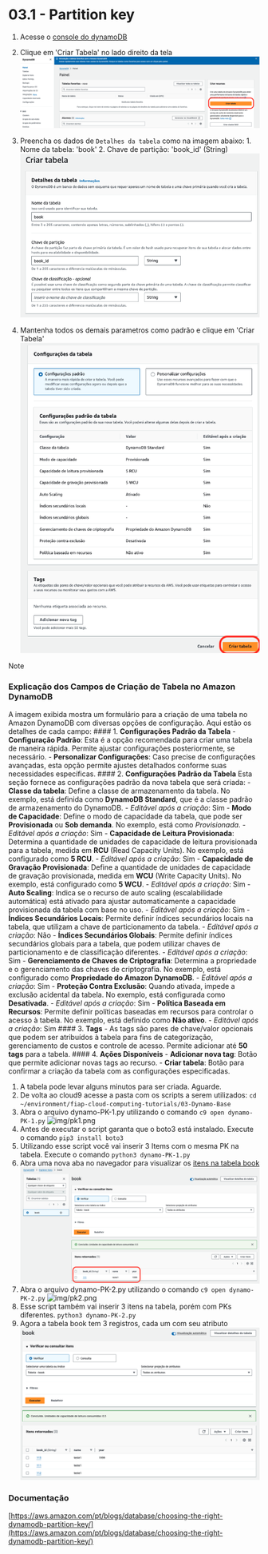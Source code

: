 # 03.1 - Partition key


1. Acesse o [console do dynamoDB](https://us-east-1.console.aws.amazon.com/dynamodbv2/home?region=us-east-1#dashboard)
2. Clique em 'Criar Tabela' no lado direito da tela
![img/partitionkey01.png](img/partitionkey01.png)
3. Preencha os dados de `Detalhes da tabela` como na imagem abaixo:
       1. Nome da tabela: 'book'
       2. Chave de partição: 'book_id' (String)
    ![img/partitionkey02.png](img/partitionkey02.png)

4. Mantenha todos os demais parametros como padrão e clique em 'Criar Tabela'
   ![img/pk3.png](img/pk3.png)

> [!NOTE]  
> ### Explicação dos Campos de Criação de Tabela no Amazon DynamoDB
> A imagem exibida mostra um formulário para a criação de uma tabela no Amazon DynamoDB com diversas opções de configuração. Aqui estão os detalhes de cada campo:
    #### 1. **Configurações Padrão da Tabela**
    - **Configuração Padrão**: Esta é a opção recomendada para criar uma tabela de maneira rápida. Permite ajustar configurações posteriormente, se necessário.
    - **Personalizar Configurações**: Caso precise de configurações avançadas, esta opção permite ajustes detalhados conforme suas necessidades específicas.
    #### 2. **Configurações Padrão da Tabela**
    Esta seção fornece as configurações padrão da nova tabela que será criada:
    - **Classe da tabela**: Define a classe de armazenamento da tabela. No exemplo, está definida como **DynamoDB Standard**, que é a classe padrão de armazenamento do DynamoDB.
        - *Editável após a criação*: Sim
    - **Modo de Capacidade**: Define o modo de capacidade da tabela, que pode ser **Provisionada** ou **Sob demanda**. No exemplo, está como *Provisionada*.
        - *Editável após a criação*: Sim
    - **Capacidade de Leitura Provisionada**: Determina a quantidade de unidades de capacidade de leitura provisionada para a tabela, medida em **RCU** (Read Capacity Units). No exemplo, está configurado como **5 RCU**.
        - *Editável após a criação*: Sim
    - **Capacidade de Gravação Provisionada**: Define a quantidade de unidades de capacidade de gravação provisionada, medida em **WCU** (Write Capacity Units). No exemplo, está configurado como **5 WCU**.
        - *Editável após a criação*: Sim
    - **Auto Scaling**: Indica se o recurso de auto scaling (escalabilidade automática) está ativado para ajustar automaticamente a capacidade provisionada da tabela com base no uso.
        - *Editável após a criação*: Sim
    - **Índices Secundários Locais**: Permite definir índices secundários locais na tabela, que utilizam a chave de particionamento da tabela.
        - *Editável após a criação*: Não
    - **Índices Secundários Globais**: Permite definir índices secundários globais para a tabela, que podem utilizar chaves de particionamento e de classificação diferentes.
        - *Editável após a criação*: Sim
    - **Gerenciamento de Chaves de Criptografia**: Determina a propriedade e o gerenciamento das chaves de criptografia. No exemplo, está configurado como **Propriedade do Amazon DynamoDB**.
        - *Editável após a criação*: Sim
    - **Proteção Contra Exclusão**: Quando ativada, impede a exclusão acidental da tabela. No exemplo, está configurada como **Desativada**.
        - *Editável após a criação*: Sim
    - **Política Baseada em Recursos**: Permite definir políticas baseadas em recursos para controlar o acesso à tabela. No exemplo, está definido como **Não ativo**.
        - *Editável após a criação*: Sim
    #### 3. **Tags**
    - As tags são pares de chave/valor opcionais que podem ser atribuídos à tabela para fins de categorização, gerenciamento de custos e controle de acesso. Permite adicionar até **50 tags** para a tabela.
    #### 4. **Ações Disponíveis**
    - **Adicionar nova tag**: Botão que permite adicionar novas tags ao recurso.
    - **Criar tabela**: Botão para confirmar a criação da tabela com as configurações especificadas.


1. A tabela pode levar alguns minutos para ser criada. Aguarde.
2. De volta ao cloud9 acesse a pasta com os scripts a serem utilizados: `cd ~/environment/fiap-cloud-computing-tutorials/03-Dynamo-Base`
3. Abra o arquivo dynamo-PK-1.py utilizando o comando `c9 open dynamo-PK-1.py`
![img/pk1.png](img/pk1.png)
1. Antes de executar o script garanta que o boto3 está instalado. Execute o comando `pip3 install boto3`
2. Utilizando esse script você vai inserir 3 Items com o mesma PK na tabela. Execute o comando `python3 dynamo-PK-1.py`
3.  Abra uma nova aba no navegador para visualizar os [itens na tabela book](https://us-east-1.console.aws.amazon.com/dynamodbv2/home?region=us-east-1#item-explorer?maximize=true&operation=SCAN&table=book)
![img/partitionkey04.png](img/partitionkey04.png)
1.  Abra o arquivo dynamo-PK-2.py utilizando o comando `c9 open dynamo-PK-2.py`
![img/pk2.png](img/pk2.png)
1.  Esse script também vai inserir 3 itens na tabela, porém com PKs diferentes. `python3 dynamo-PK-2.py`
2.  Agora a tabela book tem 3 registros, cada um com seu atributo
![img/partitionkey06.png](img/partitionkey06.png)

### Documentação
[https://aws.amazon.com/pt/blogs/database/choosing-the-right-dynamodb-partition-key/](https://aws.amazon.com/pt/blogs/database/choosing-the-right-dynamodb-partition-key/)